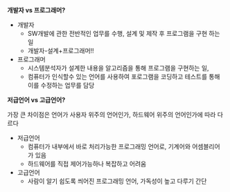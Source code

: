 **개발자 vs 프로그래머?** 

- 개발자 
  * SW개발에 관한 전반적인 업무를 수행, 설계 및 제작 후 프로그램을 구현 하는 일
  * 개발자-설계+프로그래머!!
- 프로그래머
  * 시스템분석자가 설계한 내용을 알고리즘을 통해 프로그램을 구현하는 일,
  * 컴퓨터가 인식할수 있는 언어를 사용하여 포로그램을 코딩하고 테스트를 통해 이를 수정하는 업무를 담당
            
           
**저급언어 vs 고급언어?**

가장 큰 차이점은 언어가 사용자 위주의 언어인가, 하드웨어 위주의 언어인가에 따라 다르다

- 저급언어 
  * 컴퓨터가 내부에서 바로 처리가능한 프로그래밍 언어로, 기계어와 어셈블리어가 있음
  * 하드웨어를 직접 제어가능하나 복잡하고 어려움
- 고급언어
  * 사람이 알기 쉽도록 씌어진 프로그래밍 언어, 가독성이 높고 다루기 간단
